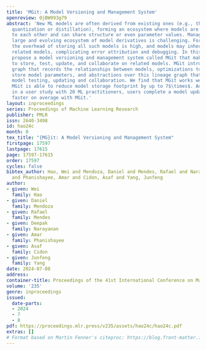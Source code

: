 ```yaml
---
title: 'MGit: A Model Versioning and Management System'
openreview: OjBW993g79
abstract: 'New ML models are often derived from existing ones (e.g., through fine-tuning,
  quantization or distillation), forming an ecosystem where models are <em>related</em>
  to each other and can share structure or even parameter values. Managing such a
  large and evolving ecosystem of model derivatives is challenging. For instance,
  the overhead of storing all such models is high, and models may inherit bugs from
  related models, complicating error attribution and debugging. In this paper, we
  propose a model versioning and management system called MGit that makes it easier
  to store, test, update, and collaborate on related models. MGit introduces a lineage
  graph that records the relationships between models, optimizations to efficiently
  store model parameters, and abstractions over this lineage graph that facilitate
  model testing, updating and collaboration. We find that MGit works well in practice:
  MGit is able to reduce model storage footprint by up to 7$\times$. Additionally,
  in a user study with 20 ML practitioners, users complete a model updating task 3$\times$
  faster on average with MGit.'
layout: inproceedings
series: Proceedings of Machine Learning Research
publisher: PMLR
issn: 2640-3498
id: hao24c
month: 0
tex_title: "{MG}it: A Model Versioning and Management System"
firstpage: 17597
lastpage: 17615
page: 17597-17615
order: 17597
cycles: false
bibtex_author: Hao, Wei and Mendoza, Daniel and Mendes, Rafael and Narayanan, Deepak
  and Phanishayee, Amar and Cidon, Asaf and Yang, Junfeng
author:
- given: Wei
  family: Hao
- given: Daniel
  family: Mendoza
- given: Rafael
  family: Mendes
- given: Deepak
  family: Narayanan
- given: Amar
  family: Phanishayee
- given: Asaf
  family: Cidon
- given: Junfeng
  family: Yang
date: 2024-07-08
address:
container-title: Proceedings of the 41st International Conference on Machine Learning
volume: '235'
genre: inproceedings
issued:
  date-parts:
  - 2024
  - 7
  - 8
pdf: https://proceedings.mlr.press/v235/assets/hao24c/hao24c.pdf
extras: []
# Format based on Martin Fenner's citeproc: https://blog.front-matter.io/posts/citeproc-yaml-for-bibliographies/
---
```

